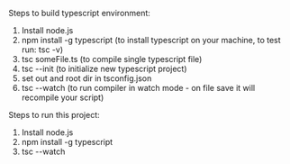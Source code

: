 Steps to build typescript environment:

1. Install node.js
2. npm install -g typescript (to install typescript on your machine, to test run: tsc -v)
3. tsc someFile.ts (to compile single typescript file)
4. tsc --init (to initialize new typescript project)
5. set out and root dir in tsconfig.json
6. tsc --watch (to run compiler in watch mode - on file save it will recompile your script)

Steps to run this project:
1. Install node.js
2. npm install -g typescript
3. tsc --watch
